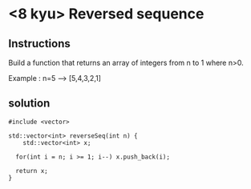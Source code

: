 # <8 kyu> Reversed sequence

## Instructions

Build a function that returns an array of integers from n to 1 where n>0.

Example : n=5 --> [5,4,3,2,1]

## solution

```
#include <vector>

std::vector<int> reverseSeq(int n) {  
    std::vector<int> x;
  
  for(int i = n; i >= 1; i--) x.push_back(i);
  
  return x;
}
```
